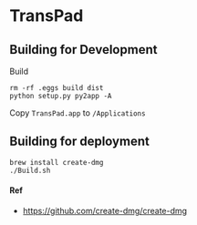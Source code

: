 # TransPad

## Building for Development

Build

```shell
rm -rf .eggs build dist
python setup.py py2app -A
```

Copy `TransPad.app` to `/Applications`

## Building for deployment

```shell
brew install create-dmg
./Build.sh
```

#### Ref

- https://github.com/create-dmg/create-dmg
